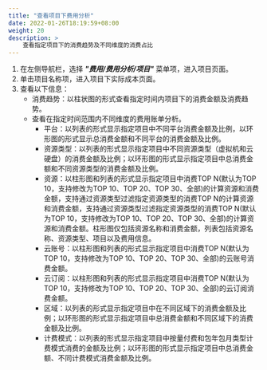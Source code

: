 ```yaml
---
title: "查看项目下费用分析"
date: 2022-01-26T18:19:59+08:00
weight: 20
description: >
    查看指定项目下的消费趋势及不同维度的消费占比
---
```


1. 在左侧导航栏，选择 **_"费用/费用分析/项目"_** 菜单项，进入项目页面。
2. 单击项目名称项，进入项目下实际成本页面。
3. 查看以下信息：
    - 消费趋势：以柱状图的形式查看指定时间内项目下的消费金额及消费趋势。
    - 查看在指定时间范围内不同维度的费用账单分析。
        - 平台：以列表的形式显示指定项目中不同平台消费金额及比例，以环形图的形式显示总消费金额和不同平台的消费金额及比例。
        - 资源类型：以列表的形式显示指定项目中不同资源类型（虚拟机和云硬盘）的消费金额及比例；以环形图的形式显示指定项目中总消费金额和不同资源类型的消费金额及比例。
        - 资源：以柱形图和列表的形式显示指定项目中消费TOP N(默认为TOP 10，支持修改为TOP 10、TOP 20、TOP 30、全部)的计算资源和消费金额，支持通过资源类型过滤指定资源类型的消费TOP N的计算资源和消费金额，支持通过资源类型过滤指定资源类型的消费TOP N(默认为TOP 10，支持修改为TOP 10、TOP 20、TOP 30、全部)的计算资源和消费金额。柱形图仅包括资源名称和消费金额，列表包括资源名称、资源类型、项目以及费用信息。
        - 云账号：以柱形图和列表的形式显示指定项目中消费TOP N(默认为TOP 10，支持修改为TOP 10、TOP 20、TOP 30、全部)的云账号消费金额。
        - 云订阅：以柱形图和列表的形式显示指定项目中消费TOP N(默认为TOP 10，支持修改为TOP 10、TOP 20、TOP 30、全部)的云订阅消费金额。
        - 区域：以列表的形式显示指定项目中在不同区域下的消费金额及比例；以环形图的形式显示指定项目中总消费金额和不同区域下的消费金额及比例。
        - 计费模式：以列表的形式显示指定项目中按量付费和包年包月类型计费模式消费的金额及比例；以环形图的形式显示指定项目中总消费金额、不同计费模式消费金额及比例。
